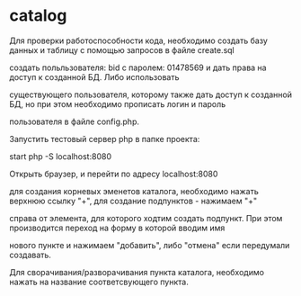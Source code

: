 # catalog

Для проверки работоспособности кода, необходимо создать базу данных и таблицу с помощью запросов в файле create.sql

создать польльзователя: bid с паролем: 01478569 и дать права на доступ к созданной БД. Либо использовать

существующего пользователя, которому также дать доступ к созданной БД, но при этом необходимо прописать логин и пароль

пользователя в файле config.php.


Запустить тестовый сервер php в папке проекта:

start php -S localhost:8080

Открыть браузер, и перейти по адресу localhost:8080

для создания корневых эменетов каталога, необходимо нажать верхнюю ссылку "+", для создание подпунктов - нажимаем "+" 

справа от элемента, для которого ходтим создать подпункт. При этом производится переход на форму в которой вводим имя

нового пункте и нажимаем "добавить", либо "отмена" если передумали создавать.

Для сворачивания/разворачивания пункта каталога, необходимо нажать на название соответсвующего пункта.